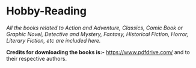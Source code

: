 # Hobby-Reading
<i>All the books related to Action and Adventure, Classics, Comic Book or Graphic Novel, Detective and Mystery, Fantasy, Historical Fiction, Horror, Literary Fiction, etc are included here.</i>

<b>Credits for downloading the books is:-</b> https://www.pdfdrive.com/   and to their respective authors.
